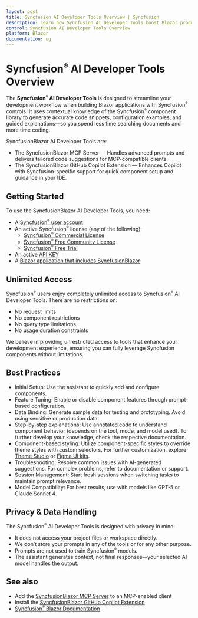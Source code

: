 ```yaml
---
layout: post
title: Syncfusion AI Developer Tools Overview | Syncfusion
description: Learn how Syncfusion AI Developer Tools boost Blazor productivity by generating accurate code snippets, configuration examples, and contextual guidance.
control: Syncfusion AI Developer Tools Overview
platform: Blazor
documentation: ug
---
```


# Syncfusion<sup style="font-size:70%">&reg;</sup> AI Developer Tools Overview

The **Syncfusion<sup style="font-size:70%">&reg;</sup> AI Developer Tools** is designed to streamline your development workflow when building Blazor applications with Syncfusion<sup style="font-size:70%">&reg;</sup> controls. It uses contextual knowledge of the Syncfusion<sup style="font-size:70%">&reg;</sup> component library to generate accurate code snippets, configuration examples, and guided explanations—so you spend less time searching documents and more time coding.

SyncfusionBlazor AI Developer Tools are:

* The SyncfusionBlazor MCP Server — Handles advanced prompts and delivers tailored code suggestions for MCP-compatible clients.
* The SyncfusionBlazor GitHub Copilot Extension — Enhances Copilot with Syncfusion-specific support for quick component setup and guidance in your IDE.

## Getting Started

To use the SyncfusionBlazor AI Developer Tools, you need:

* A [Syncfusion<sup style="font-size:70%">&reg;</sup> user account](https://www.syncfusion.com/account)
* An active Syncfusion<sup style="font-size:70%">&reg;</sup> license (any of the following):
  - [Syncfusion<sup style="font-size:70%">&reg;</sup> Commercial License](https://www.syncfusion.com/sales/unlimitedlicense)
  - [Syncfusion<sup style="font-size:70%">&reg;</sup> Free Community License](https://www.syncfusion.com/products/communitylicense)
  - [Syncfusion<sup style="font-size:70%">&reg;</sup> Free Trial](https://www.syncfusion.com/account/manage-trials/start-trials)
* An active [API KEY](https://staging.syncfusion.com/account/user-token-generation)
* A [Blazor application that includes SyncfusionBlazor](https://blazor.syncfusion.com/documentation/getting-started/blazor-web-app)

## Unlimited Access

Syncfusion<sup style="font-size:70%">&reg;</sup> users enjoy completely unlimited access to Syncfusion<sup style="font-size:70%">&reg;</sup> AI Developer Tools. There are no restrictions on:

* No request limits
* No component restrictions
* No query type limitations
* No usage duration constraints

We believe in providing unrestricted access to tools that enhance your development experience, ensuring you can fully leverage Syncfusion components without limitations.

## Best Practices

* Initial Setup: Use the assistant to quickly add and configure components.
* Feature Tuning: Enable or disable component features through prompt-based configuration.
* Data Binding: Generate sample data for testing and prototyping. Avoid using sensitive or production data.
* Step-by-step explanations: Use annotated code to understand component behavior (depends on the tool, mode, and model used). To further develop your knowledge, check the respective documentation.
* Component-based styling: Utilize component-specific styles to override theme styles with custom selectors. For further customization, explore [Theme Studio](https://ej2.syncfusion.com/themestudio/?theme=bootstrap5.3) or [Figma UI kits](https://www.figma.com/@syncfusion).
* Troubleshooting: Resolve common issues with AI-generated suggestions. For complex problems, refer to documentation or support.
* Session Management: Start fresh sessions when switching tasks to maintain prompt relevance.
* Model Compatibility: For best results, use with models like GPT-5 or Claude Sonnet 4.

## Privacy & Data Handling

The Syncfusion<sup style="font-size:70%">&reg;</sup> AI Developer Tools is designed with privacy in mind:

* It does not access your project files or workspace directly.
* We don’t store your prompts in any of the tools or for any other purpose.
* Prompts are not used to train Syncfusion<sup style="font-size:70%">&reg;</sup> models.
* The assistant generates context, not final responses—your selected AI model handles the output.

## See also

* Add the [SyncfusionBlazor MCP Server](./mcp-server.md) to an MCP-enabled client
* Install the [SyncfusionBlazor GitHub Copilot Extension](./copilot-extension.md)
* [Syncfusion<sup style="font-size:70%">&reg;</sup> Blazor Documentation](https://blazor.syncfusion.com/documentation)
